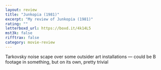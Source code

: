 ```yaml
---
layout: review
title: "Junkopia (1981)"
excerpt: "My review of Junkopia (1981)"
rating: ""
letterboxd_url: https://boxd.it/4k14L5
mst3k: false
rifftrax: false
category: movie-review
---
```


Tarkovsky noise scape over some outsider art installations — could be B footage in something, but on its own, pretty trivial

